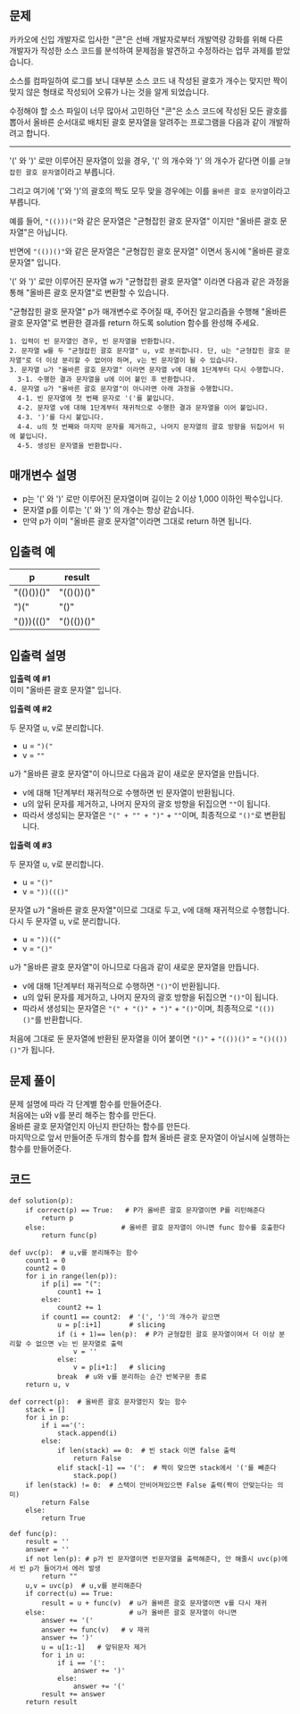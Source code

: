 ## 문제
카카오에 신입 개발자로 입사한 "콘"은 선배 개발자로부터 개발역량 강화를 위해 다른 개발자가 작성한 소스 코드를 분석하여 문제점을 발견하고 수정하라는 업무 과제를 받았습니다.   
   
소스를 컴파일하여 로그를 보니 대부분 소스 코드 내 작성된 괄호가 개수는 맞지만 짝이 맞지 않은 형태로 작성되어 오류가 나는 것을 알게 되었습니다.   
   
수정해야 할 소스 파일이 너무 많아서 고민하던 "콘"은 소스 코드에 작성된 모든 괄호를 뽑아서 올바른 순서대로 배치된 괄호 문자열을 알려주는 프로그램을 다음과 같이 개발하려고 합니다.

--- 
'(' 와 ')' 로만 이루어진 문자열이 있을 경우, '(' 의 개수와 ')' 의 개수가 같다면 이를 `균형잡힌 괄호 문자열`이라고 부릅니다.   
   
그리고 여기에 '('와 ')'의 괄호의 짝도 모두 맞을 경우에는 이를 `올바른 괄호 문자열`이라고 부릅니다.   
   
예를 들어, `"(()))("`와 같은 문자열은 "균형잡힌 괄호 문자열" 이지만 "올바른 괄호 문자열"은 아닙니다.   
   
반면에 `"(())()"`와 같은 문자열은 "균형잡힌 괄호 문자열" 이면서 동시에 "올바른 괄호 문자열" 입니다.   
   
'(' 와 ')' 로만 이루어진 문자열 w가 "균형잡힌 괄호 문자열" 이라면 다음과 같은 과정을 통해 "올바른 괄호 문자열"로 변환할 수 있습니다.   
   
"균형잡힌 괄호 문자열" p가 매개변수로 주어질 때, 주어진 알고리즘을 수행해 "올바른 괄호 문자열"로 변환한 결과를 return 하도록 solution 함수를 완성해 주세요.   
```
1. 입력이 빈 문자열인 경우, 빈 문자열을 반환합니다. 
2. 문자열 w를 두 "균형잡힌 괄호 문자열" u, v로 분리합니다. 단, u는 "균형잡힌 괄호 문자열"로 더 이상 분리할 수 없어야 하며, v는 빈 문자열이 될 수 있습니다. 
3. 문자열 u가 "올바른 괄호 문자열" 이라면 문자열 v에 대해 1단계부터 다시 수행합니다. 
  3-1. 수행한 결과 문자열을 u에 이어 붙인 후 반환합니다. 
4. 문자열 u가 "올바른 괄호 문자열"이 아니라면 아래 과정을 수행합니다. 
  4-1. 빈 문자열에 첫 번째 문자로 '('를 붙입니다. 
  4-2. 문자열 v에 대해 1단계부터 재귀적으로 수행한 결과 문자열을 이어 붙입니다. 
  4-3. ')'를 다시 붙입니다. 
  4-4. u의 첫 번째와 마지막 문자를 제거하고, 나머지 문자열의 괄호 방향을 뒤집어서 뒤에 붙입니다. 
  4-5. 생성된 문자열을 반환합니다.
  ```
## 매개변수 설명
- p는 '(' 와 ')' 로만 이루어진 문자열이며 길이는 2 이상 1,000 이하인 짝수입니다.
- 문자열 p를 이루는 '(' 와 ')' 의 개수는 항상 같습니다.
- 만약 p가 이미 "올바른 괄호 문자열"이라면 그대로 return 하면 됩니다.
## 입출력 예
|p|result|
|--|--|
|"(()())()"|"(()())()"|
|")("|"()"|
|"()))((()"|"()(())()"|
## 입출력 설명
**입출력 예 #1**   
이미 "올바른 괄호 문자열" 입니다.   
   
**입출력 예 #2**   
   
두 문자열 u, v로 분리합니다.   
  - u = `")("`   
  - v = `""`   
   
u가 "올바른 괄호 문자열"이 아니므로 다음과 같이 새로운 문자열을 만듭니다.   
 - v에 대해 1단계부터 재귀적으로 수행하면 빈 문자열이 반환됩니다.   
 - u의 앞뒤 문자를 제거하고, 나머지 문자의 괄호 방향을 뒤집으면 `""`이 됩니다.   
 - 따라서 생성되는 문자열은 `"(" + "" + ")"` + `""`이며, 최종적으로 `"()"`로 변환됩니다.   
    
**입출력 예 #3**   
   
두 문자열 u, v로 분리합니다.   
  - u = `"()"`
  - v = `"))((()"`
    
문자열 u가 "올바른 괄호 문자열"이므로 그대로 두고, v에 대해 재귀적으로 수행합니다.   
다시 두 문자열 u, v로 분리합니다.   
  - u = `"))(("`
  - v = `"()"`
   
u가 "올바른 괄호 문자열"이 아니므로 다음과 같이 새로운 문자열을 만듭니다.   
  - v에 대해 1단계부터 재귀적으로 수행하면 `"()"`이 반환됩니다.
  - u의 앞뒤 문자를 제거하고, 나머지 문자의 괄호 방향을 뒤집으면 `"()"`이 됩니다.
  - 따라서 생성되는 문자열은 `"(" + "()" + ")"` + `"()"`이며, 최종적으로 `"(())()"`를 반환합니다.
   
처음에 그대로 둔 문자열에 반환된 문자열을 이어 붙이면 `"()"` + `"(())()"` = `"()(())()"`가 됩니다.  
## 문제 풀이
문제 설명에 따라 각 단계별 함수를 만들어준다.   
처음에는 u와 v를 분리 해주는 함수를 만든다.   
올바른 괄호 문자열인지 아닌지 판단하는 함수를 만든다.   
마지막으로 앞서 만들어준 두개의 함수를 합쳐 올바른 괄호 문자열이 아닐시에 실행하는 함수를 만들어준다.   
## 코드
```python3
def solution(p):
    if correct(p) == True:   # P가 올바른 괄호 문자열이면 P를 리턴해준다
        return p
    else:                   # 올바른 괄호 문자열이 아니면 func 함수를 호출한다
        return func(p)

def uvc(p):  # u,v를 분리해주는 함수
    count1 = 0
    count2 = 0
    for i in range(len(p)):
        if p[i] == "(":
            count1 += 1
        else:
            count2 += 1
        if count1 == count2:  # '(', ')'의 개수가 같으면
            u = p[:i+1]       # slicing
            if (i + 1)== len(p):  # P가 균형잡힌 괄호 문자열이여서 더 이상 분리할 수 없으면 v는 빈 문자열로 출력
                v = ''
            else:
                v = p[i+1:]   # slicing
            break  # u와 v를 분리하는 순간 반복구문 종료
    return u, v

def correct(p):  # 올바른 괄호 문자열인지 찾는 함수
    stack = []
    for i in p:
        if i =='(':
            stack.append(i)
        else:
            if len(stack) == 0:  # 빈 stack 이면 false 출력
                return False
            elif stack[-1] == '(':  # 짝이 맞으면 stack에서 '('를 빼준다
                stack.pop()
    if len(stack) != 0:  # 스택이 안비어져있으면 False 출력(짝이 안맞는다는 의미)
        return False
    else:
        return True

def func(p):
    result = ''
    answer = ''
    if not len(p): # p가 빈 문자열이면 빈문자열을 출력해준다, 안 해줄시 uvc(p)에서 빈 p가 들어가서 에러 발생
        return ""
    u,v = uvc(p)  # u,v를 분리해준다
    if correct(u) == True:
        result = u + func(v)  # u가 올바른 괄호 문자열이면 v를 다시 재귀
    else:                     # u가 올바른 괄호 문자열이 아니면
        answer += '('
        answer += func(v)   # v 재귀
        answer += ')'
        u = u[1:-1]   # 앞뒤문자 제거
        for i in u:
            if i == '(':
                answer += ')'
            else:
                answer += '('
        result += answer
    return result
```
